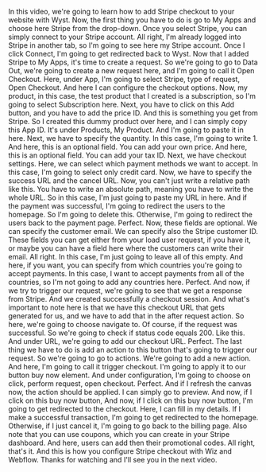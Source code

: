 In this video, we're going to learn how to add Stripe checkout to your website with Wyst. Now, the first thing you have to do is go to My Apps and choose here Stripe from the drop-down. Once you select Stripe, you can simply connect to your Stripe account. All right, I'm already logged into Stripe in another tab, so I'm going to see here my Stripe account. Once I click Connect, I'm going to get redirected back to Wyst. Now that I added Stripe to My Apps, it's time to create a request. So we're going to go to Data Out, we're going to create a new request here, and I'm going to call it Open Checkout. Here, under App, I'm going to select Stripe, type of request, Open Checkout. And here I can configure the checkout options. Now, my product, in this case, the test product that I created is a subscription, so I'm going to select Subscription here. Next, you have to click on this Add button, and you have to add the price ID. And this is something you get from Stripe. So I created this dummy product over here, and I can simply copy this App ID. It's under Products, My Product. And I'm going to paste it in here. Next, we have to specify the quantity. In this case, I'm going to write 1. And here, this is an optional field. You can add your own price. And here, this is an optional field. You can add your tax ID. Next, we have checkout settings. Here, we can select which payment methods we want to accept. In this case, I'm going to select only credit card. Now, we have to specify the success URL and the cancel URL. Now, you can't just write a relative path like this. You have to write an absolute path, meaning you have to write the whole URL. So in this case, I'm just going to paste my URL in here. And if the payment was successful, I'm going to redirect the users to the homepage. So I'm going to delete this. Otherwise, I'm going to redirect the users back to the payment page. Perfect. Now, these fields are optional. We can specify the customer email. We can specify also the Stripe customer ID. These fields you can get either from your load user request, if you have it, or maybe you can have a field here where the customers can write their email. All right. In this case, I'm just going to leave all of this empty. And here, if you want, you can specify from which countries you're going to accept payments. In this case, I want to accept payments from all of the countries, so I'm not going to add any countries here. Perfect. And now, if we try to trigger our request, we're going to see that we get a response from Stripe. And we created successfully a checkout session. And what's important to note here is that we have this checkout URL that gets generated for us, and we have to add that in the after request action. So here, we're going to choose navigate to. Of course, if the request was successful. So we're going to check if status code equals 200. Like this. And under URL, we're going to add our checkout URL. Perfect. The last thing we have to do is add an action to this button that's going to trigger our request. So we're going to go to actions. We're going to add a new action. And here, I'm going to call it trigger checkout. I'm going to apply it to our button buy now element. And under configuration, I'm going to choose on click, perform request, open checkout. Perfect. And if I refresh the canvas now, the action should be applied. I can simply go to preview. And now, if I click on this buy now button, And now, if I click on this buy now button, I'm going to get redirected to the checkout. Here, I can fill in my details. If I make a successful transaction, I'm going to get redirected to the homepage. Otherwise, if I just cancel it, I'm going to go back to the billing page. Also note that you can use coupons, which you can create in your Stripe dashboard. And here, users can add then their promotional codes. All right, that's it. And this is how you configure Stripe checkout with Wiz and Webflow. Thanks for watching and I'll see you in the next video.